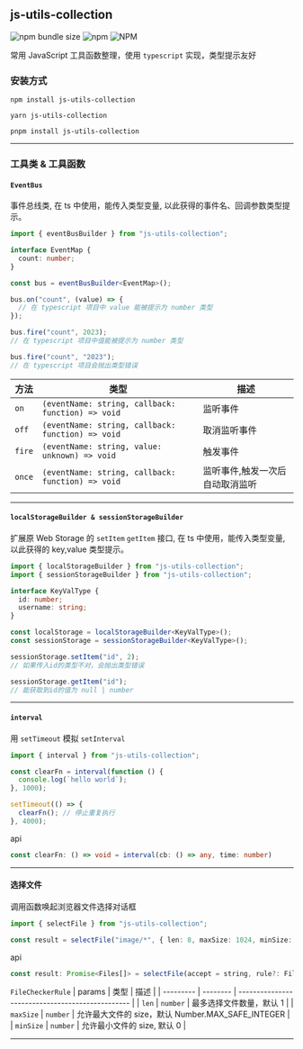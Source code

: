## js-utils-collection

![npm bundle size](https://img.shields.io/bundlephobia/minzip/js-utils-collection)
![npm](https://img.shields.io/npm/dw/js-utils-collection)
![NPM](https://img.shields.io/npm/l/js-utils-collection)

常用 JavaScript 工具函数整理，使用 `typescript` 实现，类型提示友好

### 安装方式

```shell
npm install js-utils-collection
```

```shell
yarn js-utils-collection
```

```shell
pnpm install js-utils-collection
```

---

### 工具类 & 工具函数

#### `EventBus`

事件总线类, 在 ts 中使用，能传入类型变量, 以此获得的事件名、回调参数类型提示。

```ts
import { eventBusBuilder } from "js-utils-collection";

interface EventMap {
  count: number;
}

const bus = eventBusBuilder<EventMap>();

bus.on("count", (value) => {
  // 在 typescript 项目中 value 能被提示为 number 类型
});

bus.fire("count", 2023);
// 在 typescript 项目中值能被提示为 number 类型

bus.fire("count", "2023");
// 在 typescript 项目会抛出类型错误
```

| 方法   | 类型                                               | 描述                            |
| ------ | -------------------------------------------------- | ------------------------------- |
| `on`   | `(eventName: string, callback: function) => void ` | 监听事件                        |
| `off`  | `(eventName: string, callback: function) => void ` | 取消监听事件                    |
| `fire` | `(eventName: string, value: unknown) => void`      | 触发事件                        |
| `once` | `(eventName: string, callback: function) => void ` | 监听事件,触发一次后自动取消监听 |

---

#### `localStorageBuilder & sessionStorageBuilder`

扩展原 Web Storage 的 `setItem` `getItem` 接口, 在 ts 中使用，能传入类型变量, 以此获得的 key,value 类型提示。

```ts
import { localStorageBuilder } from "js-utils-collection";
import { sessionStorageBuilder } from "js-utils-collection";

interface KeyValType {
  id: number;
  username: string;
}

const localStorage = localStorageBuilder<KeyValType>();
const sessionStorage = sessionStorageBuilder<KeyValType>();

sessionStorage.setItem("id", 2);
// 如果传入id的类型不对，会抛出类型错误

sessionStorage.getItem("id");
// 能获取到id的值为 null | number
```

---

#### `interval`

用 `setTimeout` 模拟 `setInterval`

```ts
import { interval } from "js-utils-collection";

const clearFn = interval(function () {
  console.log(`hello world`);
}, 1000);

setTimeout(() => {
  clearFn(); // 停止重复执行
}, 4000);
```

api

```ts
const clearFn: () => void = interval(cb: () => any, time: number)

```

---

#### 选择文件

调用函数唤起浏览器文件选择对话框

```ts
import { selectFile } from "js-utils-collection";

const result = selectFile("image/*", { len: 8, maxSize: 1024, minSize: 10 });
```

api

```typescript
const result: Promise<Files[]> = selectFile(accept = string, rule?: FileCheckerRule);
```

`FileCheckerRule`
| params | 类型 | 描述 |
| --------- | -------- | ------------------------------------------------ |
| `len` | `number` | 最多选择文件数量，默认 1 |
| `maxSize` | `number` | 允许最大文件的 size，默认 Number.MAX_SAFE_INTEGER |
| `minSize` | `number` | 允许最小文件的 size, 默认 0 |

---
